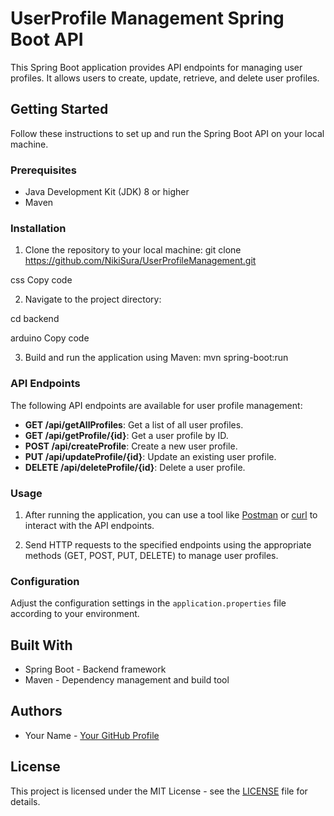 # UserProfile Management Spring Boot API

This Spring Boot application provides API endpoints for managing user profiles. It allows users to create, update, retrieve, and delete user profiles.

## Getting Started

Follow these instructions to set up and run the Spring Boot API on your local machine.

### Prerequisites

- Java Development Kit (JDK) 8 or higher
- Maven

### Installation

1. Clone the repository to your local machine:
git clone https://github.com/NikiSura/UserProfileManagement.git

css
Copy code

2. Navigate to the project directory:

cd backend

arduino
Copy code

3. Build and run the application using Maven:
mvn spring-boot:run

### API Endpoints

The following API endpoints are available for user profile management:

- **GET /api/getAllProfiles**: Get a list of all user profiles.
- **GET /api/getProfile/{id}**: Get a user profile by ID.
- **POST /api/createProfile**: Create a new user profile.
- **PUT /api/updateProfile/{id}**: Update an existing user profile.
- **DELETE /api/deleteProfile/{id}**: Delete a user profile.

### Usage

1. After running the application, you can use a tool like [Postman](https://www.postman.com/) or [curl](https://curl.se/) to interact with the API endpoints.

2. Send HTTP requests to the specified endpoints using the appropriate methods (GET, POST, PUT, DELETE) to manage user profiles.

### Configuration

Adjust the configuration settings in the `application.properties` file according to your environment.

## Built With

- Spring Boot - Backend framework
- Maven - Dependency management and build tool

## Authors

- Your Name - [Your GitHub Profile](https://github.com/your-username)

## License

This project is licensed under the MIT License - see the [LICENSE](LICENSE) file for details.

